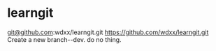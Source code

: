 # learngit
git@github.com:wdxx/learngit.git
https://github.com/wdxx/learngit.git
Create a new branch--dev.
do no thing.